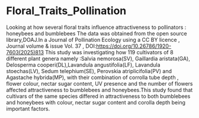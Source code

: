 # Floral_Traits_Pollination
Looking at how several floral traits influence attractiveness to pollinators : honeybees and bumblebees
The data was obtained from the open source library,DOAJ.In a Journal of Pollination Ecology using a CC BY licence , Journal volume & issue                        Vol. 37 , DOI:https://doi.org/10.26786/1920-7603(2025)813
This study was investigating how 119 cultivators of 8 different plant genera namely :Salvia nemorosa(SV), Gaillardia aristata(GA), Delosperma cooperi(DL),Lavandula angustifolia(LF), Lavandula stoechas(LV), Sedum telephium(SE), Perovskia atriplicifolia(PV) and Agastache hybrida(MP),  with their combination of corrolla tube depth , flower colour, nectar sugar content, UV presence and the number of flowers affected attractiveness to bumblebees and honeybees.This study found that cultivars of the same species differed in attractiveness to both bumblebees and honeybees with colour, nectar sugar content and corolla depth being important factors.
